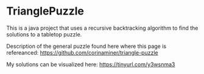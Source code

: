 # TrianglePuzzle
This is a java project that uses a recursive backtracking algorithm to find the solutions to a tabletop puzzle. 

Description of the general puzzle found here where this page is refereanced: https://github.com/corinaminer/triangle-puzzle

My solutions can be visualized here: https://tinyurl.com/y3wsnma3

